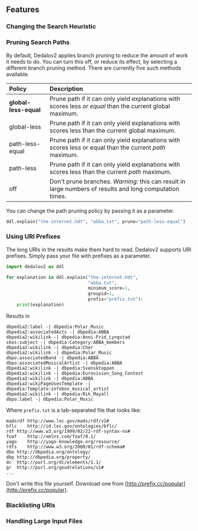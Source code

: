 
## Features

### Changing the Search Heuristic

### Pruning Search Paths

By default, Dedalov2 applies branch pruning to reduce the amount of work it needs to do. You can turn this off, or reduce its effect, by selecting a different branch pruning method. There are currently five such methods available.

| Policy | Description |
|:--|:--|
| **global-less-equal** | Prune path if it can only yield explanations with scores less _or equal_ than the current global maximum.  |
| global-less | Prune path if it can only yield explanations with scores less than the current global maximum. |
| path-less-equal | Prune path if it can only yield explanations with scores less or equal than the current _path_ maximum. |
| path-less | Prune path if it can only yield explanations with scores less than the current _path_ maximum. |
| off | Don't prune branches. _Warning:_ this can result in large numbers of results and long computation times. |

You can change the path pruning policy by passing it as a parameter.

```python
ddl.explain("the-internet.hdt", "abba.txt", prune="path-less-equal")
```

### Using URI Prefixes

The long URIs in the results make them hard to read. Dedalov2 supports URI prefixes. Simply pass your file with prefixes as a parameter.

```python
import dedalov2 as ddl

for explanation in ddl.explain("the-internet.hdt",
                               "abba.txt",
                               minimum_score=1,
                               groupid=1,
                               prefix="prefix.txt"):
    print(explanation)
```

Results in

```
dbpedia2:label -| dbpedia:Polar_Music
dbpedia2:associatedActs -| dbpedia:ABBA
dbpedia2:wikilink -| dbpedia:Anni-Frid_Lyngstad
skos:subject -| dbpedia:Category:ABBA_members
dbpedia2:wikilink -| dbpedia:Cher
dbpedia2:wikilink -| dbpedia:Polar_Music
dbpo:associatedBand -| dbpedia:ABBA
dbpo:associatedMusicalArtist -| dbpedia:ABBA
dbpedia2:wikilink -| dbpedia:Svensktoppen
dbpedia2:wikilink -| dbpedia:Eurovision_Song_Contest
dbpedia2:wikilink -| dbpedia:ABBA
dbpedia2:wikiPageUsesTemplate -| dbpedia:Template:infobox_musical_artist
dbpedia2:wikilink -| dbpedia:Rik_Mayall
dbpo:label -| dbpedia:Polar_Music
```

Where `prefix.txt` is a tab-separated file that looks like:

```
madsrdf	http://www.loc.gov/mads/rdf/v1#
bflc	http://id.loc.gov/ontologies/bflc/
rdf	http://www.w3.org/1999/02/22-rdf-syntax-ns#
foaf	http://xmlns.com/foaf/0.1/
yago	http://yago-knowledge.org/resource/
rdfs	http://www.w3.org/2000/01/rdf-schema#
dbo	http://dbpedia.org/ontology/
dbp	http://dbpedia.org/property/
dc	http://purl.org/dc/elements/1.1/
gr	http://purl.org/goodrelations/v1#
...
```

Don't write this file yourself. Download one from [http://prefix.cc/popular](http://prefix.cc/popular).

### Blacklisting URIs

### Handling Large Input Files